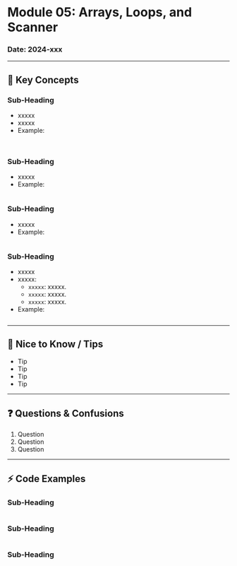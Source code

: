 # Module 05: Arrays, Loops, and Scanner
### Date: 2024-xxx

---

## 📝 Key Concepts
### Sub-Heading
- xxxxx
- xxxxx
- Example:
  ```java
 
  ```

### Sub-Heading
- xxxxx
- Example:
  ```java

  ```

### Sub-Heading
- xxxxx
- Example:
  ```java

  ```

### Sub-Heading
- xxxxx
- xxxxx:
    - `xxxxx`: xxxxx.
    - `xxxxx`: xxxxx.
    - `xxxxx`: xxxxx.
- Example:
  ```java

  ```

---

## 🔑 Nice to Know / Tips
- Tip
- Tip
- Tip
- Tip

---

## ❓ Questions & Confusions
1. Question
2. Question
3. Question

---

## ⚡ Code Examples

### Sub-Heading
```java

```

### Sub-Heading
```java

```

### Sub-Heading
```java

```

